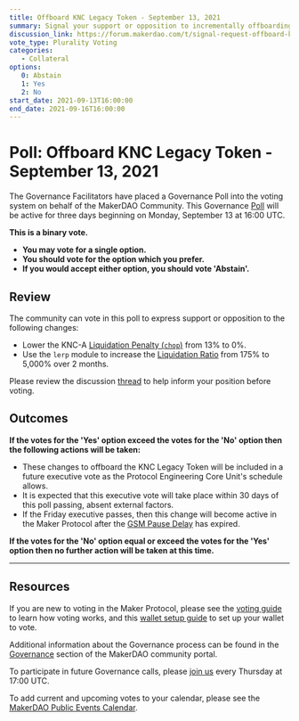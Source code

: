 ```yaml
---
title: Offboard KNC Legacy Token - September 13, 2021
summary: Signal your support or opposition to incrementally offboarding the KNC Legacy Token.
discussion_link: https://forum.makerdao.com/t/signal-request-offboard-knc-legacy-token/10081
vote_type: Plurality Voting
categories:
   - Collateral
options:
   0: Abstain
   1: Yes
   2: No
start_date: 2021-09-13T16:00:00
end_date: 2021-09-16T16:00:00
---
```

# Poll: Offboard KNC Legacy Token - September 13, 2021

The Governance Facilitators have placed a Governance Poll into the voting system on behalf of the MakerDAO Community. This Governance [Poll](https://community-development.makerdao.com/en/learn/governance/on-chain-gov) will be active for three days beginning on Monday, September 13 at 16:00 UTC.

**This is a binary vote.** 
- **You may vote for a single option.** 
- **You should vote for the option which you prefer.**
- **If you would accept either option, you should vote 'Abstain'.**

## Review

The community can vote in this poll to express support or opposition to the following changes: 
* Lower the KNC-A [Liquidation Penalty (`chop`)](https://makerdao.world/en/learn/governance/param-liquidation-penalty) from 13% to 0%.
* Use the `lerp` module to increase the [Liquidation Ratio](https://makerdao.world/en/learn/governance/param-liquidation-ratio) from 175% to 5,000% over 2 months.

Please review the discussion [thread](https://forum.makerdao.com/t/signal-request-offboard-knc-legacy-token/10081) to help inform your position before voting.

## Outcomes

**If the votes for the 'Yes' option exceed the votes for the 'No' option then the following actions will be taken:**
* These changes to offboard the KNC Legacy Token will be included in a future executive vote as the Protocol Engineering Core Unit's schedule allows.
* It is expected that this executive vote will take place within 30 days of this poll passing, absent external factors.
* If the Friday executive passes, then this change will become active in the Maker Protocol after the [GSM Pause Delay](https://community-development.makerdao.com/en/learn/governance/param-gsm-pause-delay) has expired.

**If the votes for the 'No' option equal or exceed the votes for the 'Yes' option then no further action will be taken at this time.**

---

## Resources

If you are new to voting in the Maker Protocol, please see the [voting guide](https://community-development.makerdao.com/en/learn/governance/how-voting-works/) to learn how voting works, and this [wallet setup guide](https://community-development.makerdao.com/en/learn/governance/voting-setup/) to set up your wallet to vote.

Additional information about the Governance process can be found in the [Governance](https://community-development.makerdao.com/en/learn/governance) section of the MakerDAO community portal.

To participate in future Governance calls, please [join us](https://github.com/makerdao/community/tree/master/governance/governance-and-risk-meetings) every Thursday at 17:00 UTC.

To add current and upcoming votes to your calendar, please see the [MakerDAO Public Events Calendar](https://calendar.google.com/calendar/embed?src=makerdao.com_3efhm2ghipksegl009ktniomdk%40group.calendar.google.com&ctz=UTC&mode=week&showCalendars=0&showPrint=0).
